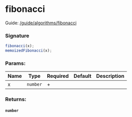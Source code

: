 # fibonacci

Guide: [/guide/algorithms/fibonacci](/guide/algorithms/fibonacci)

### Signature

```ts
fibonacci(x);
memoizedFibonacci(x);
```

### Params:

| Name | Type     | Required | Default | Description |
|------|----------|----------|---------|-------------|
| x    | `number` | +        |         |             |

### Returns:

#### `number`

<br>

